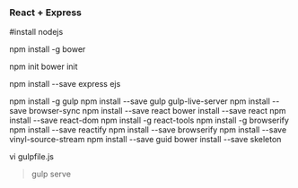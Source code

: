 ### React + Express

#install nodejs

npm install -g bower

npm init
bower init

npm install --save express ejs

npm install -g gulp
npm install --save gulp gulp-live-server
npm install --save browser-sync
npm install --save react
bower install --save react
npm install --save react-dom
npm install -g react-tools
npm install -g browserify
npm install --save reactify
npm install --save browserify
npm install --save vinyl-source-stream
npm install --save guid
bower install --save skeleton

vi gulpfile.js
> gulp serve